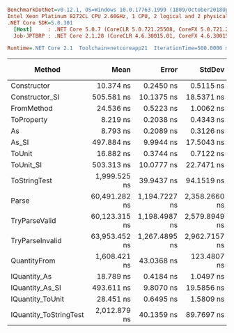 ``` ini

BenchmarkDotNet=v0.12.1, OS=Windows 10.0.17763.1999 (1809/October2018Update/Redstone5)
Intel Xeon Platinum 8272CL CPU 2.60GHz, 1 CPU, 2 logical and 2 physical cores
.NET Core SDK=5.0.301
  [Host]     : .NET Core 5.0.7 (CoreCLR 5.0.721.25508, CoreFX 5.0.721.25508), X64 RyuJIT
  Job-JPTBRP : .NET Core 2.1.28 (CoreCLR 4.6.30015.01, CoreFX 4.6.30015.01), X64 RyuJIT

Runtime=.NET Core 2.1  Toolchain=netcoreapp21  IterationTime=500.0000 ms  

```
|                 Method |          Mean |         Error |        StdDev |        Median |  Gen 0 |  Gen 1 | Gen 2 | Allocated |
|----------------------- |--------------:|--------------:|--------------:|--------------:|-------:|-------:|------:|----------:|
|            Constructor |     10.374 ns |     0.2450 ns |     0.5115 ns |     10.361 ns |      - |      - |     - |         - |
|         Constructor_SI |    505.581 ns |    10.1375 ns |    18.5371 ns |    506.609 ns | 0.0281 |      - |     - |     192 B |
|             FromMethod |     24.536 ns |     0.5223 ns |     1.0062 ns |     24.628 ns |      - |      - |     - |         - |
|             ToProperty |      8.219 ns |     0.2038 ns |     0.4343 ns |      8.228 ns |      - |      - |     - |         - |
|                     As |      8.793 ns |     0.2089 ns |     0.3126 ns |      8.934 ns |      - |      - |     - |         - |
|                  As_SI |    497.884 ns |     9.9944 ns |    17.5043 ns |    502.426 ns | 0.0284 |      - |     - |     192 B |
|                 ToUnit |     16.882 ns |     0.3744 ns |     0.7122 ns |     16.900 ns |      - |      - |     - |         - |
|              ToUnit_SI |    503.313 ns |    10.0777 ns |    22.7471 ns |    508.750 ns | 0.0280 |      - |     - |     192 B |
|           ToStringTest |  1,999.525 ns |    39.9437 ns |    94.1519 ns |  2,018.075 ns | 0.1425 |      - |     - |     952 B |
|                  Parse | 60,491.282 ns | 1,194.7227 ns | 2,358.2660 ns | 61,352.128 ns | 6.8102 | 0.2432 |     - |   44816 B |
|          TryParseValid | 60,123.315 ns | 1,198.4987 ns | 2,579.8949 ns | 61,117.510 ns | 6.8667 | 0.2543 |     - |   44792 B |
|        TryParseInvalid | 63,953.452 ns | 1,267.4895 ns | 2,962.7157 ns | 64,348.789 ns | 6.6763 | 0.2618 |     - |   44392 B |
|           QuantityFrom |  1,608.421 ns |    43.0368 ns |   123.4807 ns |  1,600.000 ns |      - |      - |     - |      56 B |
|           IQuantity_As |     18.789 ns |     0.4184 ns |     1.0497 ns |     18.769 ns | 0.0037 |      - |     - |      24 B |
|        IQuantity_As_SI |    493.611 ns |     9.8070 ns |    19.5856 ns |    496.942 ns | 0.0284 |      - |     - |     192 B |
|       IQuantity_ToUnit |     28.451 ns |     0.6495 ns |     1.5809 ns |     28.620 ns | 0.0087 |      - |     - |      56 B |
| IQuantity_ToStringTest |  2,012.879 ns |    40.1359 ns |    89.7697 ns |  2,003.296 ns | 0.1406 |      - |     - |     952 B |
